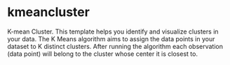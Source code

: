 # kmeancluster
K-mean Cluster. This template helps you identify and visualize clusters in your data. The K Means algorithm aims to assign the data points in your dataset to K distinct clusters. After running the algorithm each observation (data point) will belong to the cluster whose center it is closest to.
